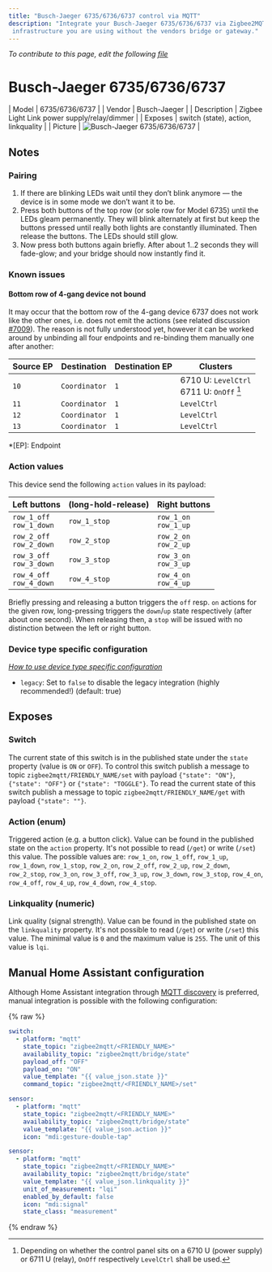 ```yaml
---
title: "Busch-Jaeger 6735/6736/6737 control via MQTT"
description: "Integrate your Busch-Jaeger 6735/6736/6737 via Zigbee2MQTT with whatever smart home
 infrastructure you are using without the vendors bridge or gateway."
---
```


*To contribute to this page, edit the following
[file](https://github.com/Koenkk/zigbee2mqtt.io/blob/master/docs/devices/6735_6736_6737.md)*

# Busch-Jaeger 6735/6736/6737

| Model | 6735/6736/6737  |
| Vendor  | Busch-Jaeger  |
| Description | Zigbee Light Link power supply/relay/dimmer |
| Exposes | switch (state), action, linkquality |
| Picture | ![Busch-Jaeger 6735/6736/6737](../images/devices/6735-6736-6737.jpg) |

## Notes


### Pairing

1. If there are blinking LEDs wait until they don’t blink anymore — the device is in some mode we don’t want it to be.
2. Press both buttons of the top row (or sole row for Model 6735) until the LEDs gleam permanently. They will blink alternately at first but keep the buttons pressed until really both lights are constantly illuminated. Then release the buttons. The LEDs should still glow.
3. Now press both buttons again briefly. After about 1..2 seconds they will fade-glow; and your bridge should now instantly find it.

### Known issues

#### Bottom row of 4-gang device not bound

It may occur that the bottom row of the 4-gang device 6737 does not work like the other ones, i.e. does not emit the actions (see related discussion [#7009](https://github.com/Koenkk/zigbee2mqtt/discussions/7009)). The reason is not fully understood yet, however it can be worked around by unbinding all four endpoints and re-binding them manually one after another:

| Source EP   | Destination   | Destination EP   | Clusters                                              |
|-------------|---------------|------------------|-------------------------------------------------------|
| `10`        | `Coordinator` | `1`              | 6710&nbsp;U: `LevelCtrl`<br>6711&nbsp;U: `OnOff` [^1] |
| `11`        | `Coordinator` | `1`              | `LevelCtrl`                                           |
| `12`        | `Coordinator` | `1`              | `LevelCtrl`                                           |
| `13`        | `Coordinator` | `1`              | `LevelCtrl`                                           |

*[EP]: Endpoint
[^1]: Depending on whether the control panel sits on a 6710&nbsp;U (power supply) or 6711&nbsp;U (relay), `OnOff` respectively `LevelCtrl` shall be used.

### Action values
This device send the following `action` values in its payload:

| Left buttons                | (long-hold-release) | Right buttons            |
|-----------------------------|---------------------|--------------------------|
| `row_1_off`<br>`row_1_down` | `row_1_stop`        | `row_1_on`<br>`row_1_up` |
| `row_2_off`<br>`row_2_down` | `row_2_stop`        | `row_2_on`<br>`row_2_up` |
| `row_3_off`<br>`row_3_down` | `row_3_stop`        | `row_3_on`<br>`row_3_up` |
| `row_4_off`<br>`row_4_down` | `row_4_stop`        | `row_4_on`<br>`row_4_up` |

Briefly pressing and releasing a button triggers the `off` resp. `on` actions for the given row, long-pressing triggers the `down`/`up` state respectively (after about one second). When releasing then, a `stop` will be issued with no distinction between the left or right button.

### Device type specific configuration
*[How to use device type specific configuration](../information/configuration.md)*

* `legacy`: Set to `false` to disable the legacy integration (highly recommended!) (default: true)



## Exposes

### Switch 
The current state of this switch is in the published state under the `state` property (value is `ON` or `OFF`).
To control this switch publish a message to topic `zigbee2mqtt/FRIENDLY_NAME/set` with payload `{"state": "ON"}`, `{"state": "OFF"}` or `{"state": "TOGGLE"}`.
To read the current state of this switch publish a message to topic `zigbee2mqtt/FRIENDLY_NAME/get` with payload `{"state": ""}`.

### Action (enum)
Triggered action (e.g. a button click).
Value can be found in the published state on the `action` property.
It's not possible to read (`/get`) or write (`/set`) this value.
The possible values are: `row_1_on`, `row_1_off`, `row_1_up`, `row_1_down`, `row_1_stop`, `row_2_on`, `row_2_off`, `row_2_up`, `row_2_down`, `row_2_stop`, `row_3_on`, `row_3_off`, `row_3_up`, `row_3_down`, `row_3_stop`, `row_4_on`, `row_4_off`, `row_4_up`, `row_4_down`, `row_4_stop`.

### Linkquality (numeric)
Link quality (signal strength).
Value can be found in the published state on the `linkquality` property.
It's not possible to read (`/get`) or write (`/set`) this value.
The minimal value is `0` and the maximum value is `255`.
The unit of this value is `lqi`.

## Manual Home Assistant configuration
Although Home Assistant integration through [MQTT discovery](../integration/home_assistant) is preferred,
manual integration is possible with the following configuration:


{% raw %}
```yaml
switch:
  - platform: "mqtt"
    state_topic: "zigbee2mqtt/<FRIENDLY_NAME>"
    availability_topic: "zigbee2mqtt/bridge/state"
    payload_off: "OFF"
    payload_on: "ON"
    value_template: "{{ value_json.state }}"
    command_topic: "zigbee2mqtt/<FRIENDLY_NAME>/set"

sensor:
  - platform: "mqtt"
    state_topic: "zigbee2mqtt/<FRIENDLY_NAME>"
    availability_topic: "zigbee2mqtt/bridge/state"
    value_template: "{{ value_json.action }}"
    icon: "mdi:gesture-double-tap"

sensor:
  - platform: "mqtt"
    state_topic: "zigbee2mqtt/<FRIENDLY_NAME>"
    availability_topic: "zigbee2mqtt/bridge/state"
    value_template: "{{ value_json.linkquality }}"
    unit_of_measurement: "lqi"
    enabled_by_default: false
    icon: "mdi:signal"
    state_class: "measurement"
```
{% endraw %}


